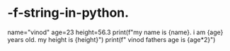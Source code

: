 # -f-string-in-python.
name="vinod"
age=23
height=56.3
print(f"my name is {name}. i am {age} years old. my height is {height}")
print(f" vinod fathers age is {age*2}")
